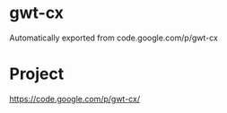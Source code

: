 # gwt-cx
Automatically exported from code.google.com/p/gwt-cx

# Project
https://code.google.com/p/gwt-cx/
